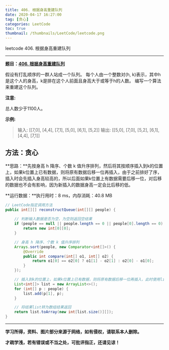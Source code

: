 ```yaml
---
title: 406. 根据身高重建队列
date: 2020-04-17 16:27:00
tag: [贪心]
categories: LeetCode
toc: true
thumbnail: /thumbnails/LeetCode/leetcode.png
---
```


leetcode 406. 根据身高重建队列

<!--more-->

---

**题目：[406. 根据身高重建队列](https://leetcode-cn.com/problems/queue-reconstruction-by-height/)**

假设有打乱顺序的一群人站成一个队列。 每个人由一个整数对(h, k)表示，其中h是这个人的身高，k是排在这个人前面且身高大于或等于h的人数。 编写一个算法来重建这个队列。

**注意:**

总人数少于1100人。

**示例:**

> 输入: [[7,0], [4,4], [7,1], [5,0], [6,1], [5,2]]
> 输出: [[5,0], [7,0], [5,2], [6,1], [4,4], [7,1]]

## 方法：贪心

**思路：**先按身高 h 降序、个数 k 值升序排列，然后将其按顺序插入到k的位置上，如果k位置上已有数据，则将原有数据后移一位再插入，由于之前排好了序，插入时会先插入身高较高的，所以后面如果k位置上有数据需要后移一位，对后移的数据也不会有影响，因为新插入的数据身高一定会比后移的低。

**运行数据：**执行用时：8 ms，内存消耗：40.8 MB

```java
// LeetCode指定调用方法
public int[][] reconstructQueue(int[][] people) {
		
    // 判断输入数据是否为空，为空则返回空结果
    if (people == null || people.length == 0 || people[0].length == 0) {
        return new int[0][0];
    }

    // 身高 h 降序、个数 k 值升序排列
    Arrays.sort(people, new Comparator<int[]>() {
        @Override
        public int compare(int[] o1, int[] o2) {
            return o1[0] == o2[0] ? o1[1] - o2[1] : o2[0] - o1[0];
        }
    });

    // 插入到k的位置上，如果k位置上已有数据，则将原有数据后移一位再插入，此时使用list，它会自动后移数据
    List<int[]> list = new ArrayList<>();
    for (int[] p : people) {
        list.add(p[1], p);
    }

    // 将结果list转为数组结果返回
    return list.toArray(new int[list.size()][]);
}
```

---

**学习所得，资料、图片部分来源于网络，如有侵权，请联系本人删除。**

**才疏学浅，若有错误或不当之处，可批评指正，还请见谅！**